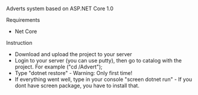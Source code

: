 Adverts system based on ASP.NET Core 1.0


Requirements
- Net Core

Instruction
- Download and upload the project to your server
- Login to your server (you can use putty), then go to catalog with the project. For example ("cd /Advert");
- Type "dotnet restore" - Warning: Only first time!
- If everything went well, type in your console "screen dotnet run" - If you dont have screen package, you have to install that.
